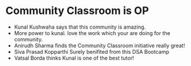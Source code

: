 # Community Classroom is OP

- Kunal Kushwaha says that this community is amazing.
- More power to kunal. love the work which your are doing for the community.
- Anirudh Sharma finds the Community Classroom initiative really great!
- Siva Prasad Kopparthi Surely benifited from this DSA Bootcamp 
- Vatsal Borda thinks Kunal is one of the best tutor!
